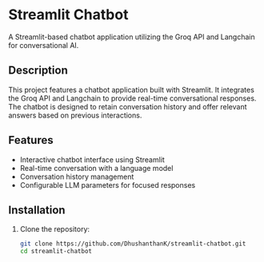 # Streamlit Chatbot

A Streamlit-based chatbot application utilizing the Groq API and Langchain for conversational AI.

## Description

This project features a chatbot application built with Streamlit. It integrates the Groq API and Langchain to provide real-time conversational responses. The chatbot is designed to retain conversation history and offer relevant answers based on previous interactions.

## Features

- Interactive chatbot interface using Streamlit
- Real-time conversation with a language model
- Conversation history management
- Configurable LLM parameters for focused responses

## Installation

1. Clone the repository:

   ```bash
   git clone https://github.com/DhushanthanK/streamlit-chatbot.git
   cd streamlit-chatbot